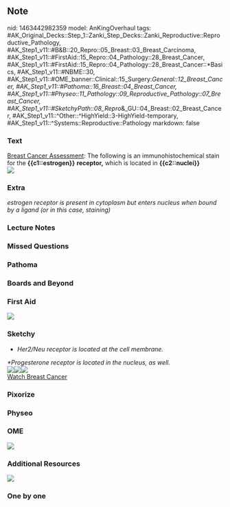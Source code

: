 ## Note
nid: 1463442982359
model: AnKingOverhaul
tags: #AK_Original_Decks::Step_1::Zanki_Step_Decks::Zanki_Reproductive::Reproductive_Pathology, #AK_Step1_v11::#B&B::20_Repro::05_Breast::03_Breast_Carcinoma, #AK_Step1_v11::#FirstAid::15_Repro::04_Pathology::28_Breast_Cancer, #AK_Step1_v11::#FirstAid::15_Repro::04_Pathology::28_Breast_Cancer::*Basics, #AK_Step1_v11::#NBME::30, #AK_Step1_v11::#OME_banner::Clinical::15_Surgery:_General::12_Breast_Cancer, #AK_Step1_v11::#Pathoma::16_Breast::04_Breast_Cancer, #AK_Step1_v11::#Physeo::11_Pathology::09_Reproductive_Pathology::07_Breast_Cancer, #AK_Step1_v11::#SketchyPath::08_Repro_&_GU::04_Breast::02_Breast_Cancer, #AK_Step1_v11::^Other::^HighYield::3-HighYield-temporary, #AK_Step1_v11::^Systems::Reproductive::Pathology
markdown: false

### Text
<div>
  <u>Breast Cancer Assessment</u>: The following is an
  immunohistochemical stain for the <b>{{c1::estrogen}}</b>
  <b>receptor,</b> which is located in <b>{{c2::nuclei}}</b>
</div>
<div><img src="paste-225846560293462.jpg"></div>

### Extra
<i>estrogen receptor is present in cytoplasm but enters nucleus
when bound by a ligand (or in this case, staining)</i>

### Lecture Notes


### Missed Questions


### Pathoma


### Boards and Beyond


### First Aid
<img src="tmpqTrHAJ.png">

### Sketchy
* <i>Her2/Neu receptor is located at the cell membrane.</i>
<div>
  <i>*Progesterone receptor is located in the nucleus, as well.</i>
</div>
<div><img src=
"Screen%20Shot%202020-05-21%20at%2010.48.07%20AM.JPG"><img src=
"21.%20Breast%20Cancer%20Overexpress%20Estrogen.jpg"><img src=
"Complete%20Image.jpg"></div><a href=
"https://dashboard.sketchy.com/study/medical/courses/medical-pathophysiology/units/medical-pathophysiology-reproductive-gu/videos/medical-pathophysiology-reproductive-and-gu-breast-breast-cancer?utm_source=anki&utm_medium=partnership&utm_campaign=february_update&utm_content=medical">Watch
Breast Cancer</a>

### Pixorize


### Physeo


### OME
<div class="ome-widget">
  <a href=
  "https://onlinemeded.org/spa/surgery-general/breast-cancer/acquire?ref=anki">
  <img src="_OME_AnkiFlashcards_Lesson_6.png"></a>
</div>

### Additional Resources
<img src="paste-b113581819801cbc4d024b5acab5d7ca66b5da7e.png">

### One by one

